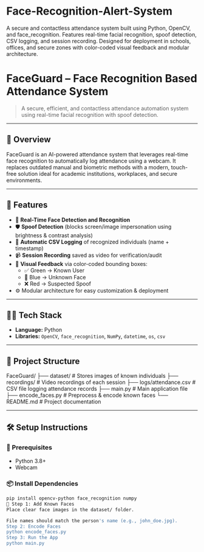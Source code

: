 # Face-Recognition-Alert-System
A secure and contactless attendance system built using Python, OpenCV, and face_recognition. Features real-time facial recognition, spoof detection, CSV logging, and session recording. Designed for deployment in schools, offices, and secure zones with color-coded visual feedback and modular architecture.
# FaceGuard – Face Recognition Based Attendance System

> A secure, efficient, and contactless attendance automation system using real-time facial recognition with spoof detection.

---

## 📌 Overview

FaceGuard is an AI-powered attendance system that leverages real-time face recognition to automatically log attendance using a webcam. It replaces outdated manual and biometric methods with a modern, touch-free solution ideal for academic institutions, workplaces, and secure environments.

---

## 🚀 Features

- 🎯 **Real-Time Face Detection and Recognition**
- 🛡️ **Spoof Detection** (blocks screen/image impersonation using brightness & contrast analysis)
- 🧾 **Automatic CSV Logging** of recognized individuals (name + timestamp)
- 📹 **Session Recording** saved as video for verification/audit
- 🎨 **Visual Feedback** via color-coded bounding boxes:
  - ✅ Green → Known User
  - 🔵 Blue → Unknown Face
  - ❌ Red → Suspected Spoof
- ⚙️ Modular architecture for easy customization & deployment

---

## 🧑‍💻 Tech Stack

- **Language:** Python
- **Libraries:** `OpenCV`, `face_recognition`, `NumPy`, `datetime`, `os`, `csv`

---

## 📁 Project Structure

FaceGuard/
├── dataset/ # Stores images of known individuals
├── recordings/ # Video recordings of each session
├── logs/attendance.csv # CSV file logging attendance records
├── main.py # Main application file
├── encode_faces.py # Preprocess & encode known faces
└── README.md # Project documentation

---

## 🛠️ Setup Instructions

### 🔧 Prerequisites
- Python 3.8+
- Webcam

### 📦 Install Dependencies

```bash
pip install opencv-python face_recognition numpy
📂 Step 1: Add Known Faces
Place clear face images in the dataset/ folder.

File names should match the person's name (e.g., john_doe.jpg).
Step 2: Encode Faces
python encode_faces.py
Step 3: Run the App
python main.py

